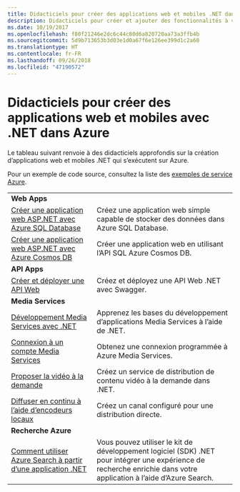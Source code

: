 ```yaml
---
title: Didacticiels pour créer des applications web et mobiles .NET dans Azure
description: Didacticiels pour créer et ajouter des fonctionnalités à vos applications web et mobiles .NET à l’aide des services Azure.
ms.date: 10/19/2017
ms.openlocfilehash: f80f21246e2dc6c44c80d6a820720aa73a3ffb4b
ms.sourcegitcommit: 5d9b713653b3d03e1d0a67f6e126ee399d1c2a60
ms.translationtype: HT
ms.contentlocale: fr-FR
ms.lasthandoff: 09/26/2018
ms.locfileid: "47190572"
---
```

# <a name="tutorials-for-building-web-and-mobile-apps-with-net-in-azure"></a>Didacticiels pour créer des applications web et mobiles avec .NET dans Azure

Le tableau suivant renvoie à des didacticiels approfondis sur la création d’applications web et mobiles .NET qui s’exécutent sur Azure.

Pour un exemple de code source, consultez la liste des [exemples de service Azure](https://azure.microsoft.com/resources/samples/?platform=dotnet).

| | |
|---|---|
| **Web Apps**||
| [Créer une application web ASP.NET avec Azure SQL Database][1] | Créez une application web simple capable de stocker des données dans Azure SQL Database. | 
| [Créer une application web ASP.NET avec Azure Cosmos DB][2] | Créer une application web en utilisant l’API SQL Azure Cosmos DB. | 
| **API Apps**||
| [Créer et déployer une API Web][3] | Créez et déployez une API Web .NET avec Swagger. | 
| **Media Services** | |
| [Développement Media Services avec .NET][6] | Apprenez les bases du développement d’applications Media Services à l’aide de .NET. |
| [Connexion à un compte Media Services][7] | Obtenez une connexion programmée à Azure Media Services. |
| [Proposer la vidéo à la demande][4] | Créez un service de distribution de contenu vidéo à la demande dans .NET. | 
| [Diffuser en continu à l’aide d’encodeurs locaux ][8] | Créez un canal configuré pour une distribution directe. |
| **Recherche Azure**||
| [Comment utiliser Azure Search à partir d’une application .NET][5] | Vous pouvez utiliser le kit de développement logiciel (SDK) .NET pour intégrer une expérience de recherche enrichie dans votre application à l’aide d’Azure Search. | 



[1]: /azure/app-service-web/app-service-web-tutorial-dotnet-sqldatabase
[2]: /azure/cosmos-db/sql-api-dotnet-application
[3]: /azure/app-service-api/app-service-api-dotnet-get-started
[4]: /azure/media-services/media-services-dotnet-get-started
[5]: /azure/search/search-howto-dotnet-sdk
[6]: /azure/media-services/media-services-dotnet-how-to-use
[7]: /azure/media-services/media-services-dotnet-connect-programmatically
[8]: /azure/media-services/media-services-dotnet-live-encode-with-onpremises-encoders
